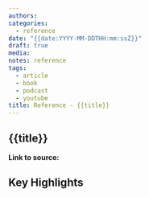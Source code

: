 ```yaml
---
authors:
categories:
  - reference
date: "{{date:YYYY-MM-DDTHH:mm:ssZ}}"
draft: true
media:
notes: reference
tags:
  - article
  - book
  - podcast
  - youtube
title: Reference - {{title}}
---
```


## {{title}}

**Link to source:**

## Key Highlights

<!-- Highlights of direct quotes, key points, or insights from the source content -->

